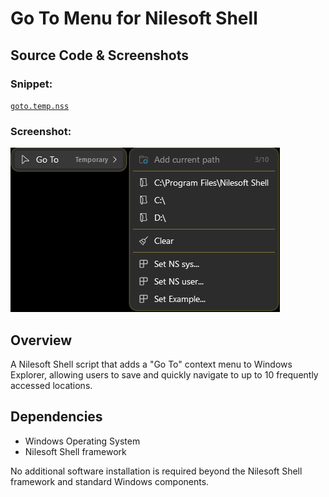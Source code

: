 # Go To Menu for Nilesoft Shell

## Source Code & Screenshots

### Snippet:
[`goto.temp.nss`](/ex5.goto/goto.temp.nss)

### Screenshot:
![Screenshot 1](/ex5.goto/goto.temp.png)


## Overview
A Nilesoft Shell script that adds a "Go To" context menu to Windows Explorer, allowing users to save and quickly navigate to up to 10 frequently accessed locations.

## Dependencies
- Windows Operating System
- Nilesoft Shell framework

No additional software installation is required beyond the Nilesoft Shell framework and standard Windows components.